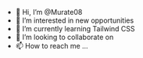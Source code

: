 - 👋 Hi, I’m @Murate08
- 👀 I’m interested in new opportunities
- 🌱 I’m currently learning Tailwind CSS
- 💞️ I’m looking to collaborate on 
- 📫 How to reach me ...

<!---
Murate08/Murate08 is a ✨ special ✨ repository because its `README.md` (this file) appears on your GitHub profile.
You can click the Preview link to take a look at your changes.
--->

